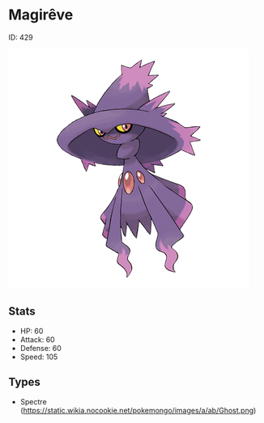 # Magirêve


ID: 429

![](https://raw.githubusercontent.com/PokeAPI/sprites/master/sprites/pokemon/other/official-artwork/429.png "Magirêve")

## Stats


 - HP: 60
 - Attack: 60
 - Defense: 60
 - Speed: 105

## Types


 - Spectre (https://static.wikia.nocookie.net/pokemongo/images/a/ab/Ghost.png)

